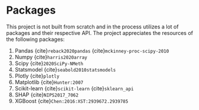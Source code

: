 # Packages

This project is not built from scratch and in the process utilizes a lot of packages and their respective API. The project appreciates the resources of the following packages:

1. Pandas {cite}`reback2020pandas` {cite}`mckinney-proc-scipy-2010`
2. Numpy {cite}`harris2020array`
3. Scipy {cite}`2020SciPy-NMeth`
4. Statsmodel {cite}`seabold2010statsmodels` 
5. Plotly {cite}`plotly`
6. Matplotlib {cite}`Hunter:2007`
7. Scikit-learn {cite}`scikit-learn` {cite}`sklearn_api`
8. SHAP {cite}`NIPS2017_7062`   
9. XGBoost {cite}`Chen:2016:XST:2939672.2939785`